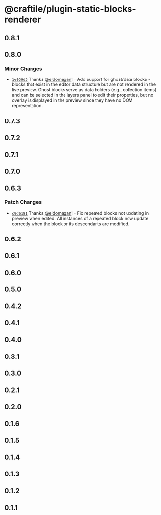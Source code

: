 # @craftile/plugin-static-blocks-renderer

## 0.8.1

## 0.8.0

### Minor Changes

- [`1e939d3`](https://github.com/craftile/editor/commit/1e939d305f2cb66d759413d3938ac3c371933b3d) Thanks [@eldomagan](https://github.com/eldomagan)! - Add support for ghost/data blocks - blocks that exist in the editor data structure but are not rendered in the live preview. Ghost blocks serve as data holders (e.g., collection items) and can be selected in the layers panel to edit their properties, but no overlay is displayed in the preview since they have no DOM representation.

## 0.7.3

## 0.7.2

## 0.7.1

## 0.7.0

## 0.6.3

### Patch Changes

- [`c9d6181`](https://github.com/craftile/editor/commit/c9d6181fb8c2cc6bb5ecbe2797133b02779f7b3e) Thanks [@eldomagan](https://github.com/eldomagan)! - Fix repeated blocks not updating in preview when edited. All instances of a repeated block now update correctly when the block or its descendants are modified.

## 0.6.2

## 0.6.1

## 0.6.0

## 0.5.0

## 0.4.2

## 0.4.1

## 0.4.0

## 0.3.1

## 0.3.0

## 0.2.1

## 0.2.0

## 0.1.6

## 0.1.5

## 0.1.4

## 0.1.3

## 0.1.2

## 0.1.1
